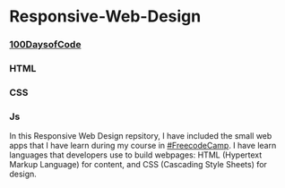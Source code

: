 # Responsive-Web-Design
### [100DaysofCode](https://www.100daysofcode.com/)
### HTML
### CSS
### Js
In this Responsive Web Design repsitory, I have included the small web apps that I have learn during my course in [#FreecodeCamp](https://www.freecodecamp.org/learn/2022/responsive-web-design). I have learn languages that developers use to build webpages: HTML (Hypertext Markup Language) for content, and CSS (Cascading Style Sheets) for design.

